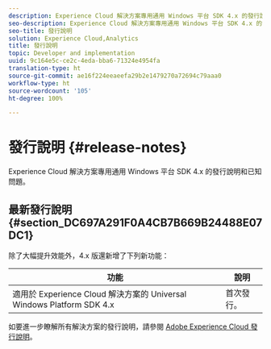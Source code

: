 ```yaml
---
description: Experience Cloud 解決方案專用通用 Windows 平台 SDK 4.x 的發行說明和已知問題。
seo-description: Experience Cloud 解決方案專用通用 Windows 平台 SDK 4.x 的發行說明和已知問題。
seo-title: 發行說明
solution: Experience Cloud,Analytics
title: 發行說明
topic: Developer and implementation
uuid: 9c164e5c-ce2c-4eda-bba6-71324e4954fa
translation-type: ht
source-git-commit: ae16f224eeaeefa29b2e1479270a72694c79aaa0
workflow-type: ht
source-wordcount: '105'
ht-degree: 100%

---
```



# 發行說明 {#release-notes}

Experience Cloud 解決方案專用通用 Windows 平台 SDK 4.x 的發行說明和已知問題。

## 最新發行說明 {#section_DC697A291F0A4CB7B669B24488E07DC1}

除了大幅提升效能外，4.x 版還新增了下列新功能：

| 功能 | 說明 |
|--- |--- |
| 適用於 Experience Cloud 解決方案的 Universal Windows Platform SDK 4.x | 首次發行。 |


如要進一步瞭解所有解決方案的發行說明，請參閱 [Adobe Experience Cloud 發行說明](https://docs.adobe.com/content/help/zh-Hant/release-notes/experience-cloud/current.html)。
